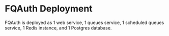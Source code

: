 # FQAuth Deployment

FQAuth is deployed as 1 web service, 1 queues service, 1 scheduled queues service, 1 Redis instance, and 1 Postgres database.


